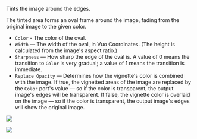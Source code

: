Tints the image around the edges. 

The tinted area forms an oval frame around the image, fading from the original image to the given color. 

   - `Color` - The color of the oval.
   - `Width` — The width of the oval, in Vuo Coordinates. (The height is calculated from the image's aspect ratio.) 
   - `Sharpness` — How sharp the edge of the oval is. A value of 0 means the transition to `Color` is very gradual; a value of 1 means the transition is immediate.
   - `Replace Opacity` — Determines how the vignette's color is combined with the image.  If true, the vignetted areas of the image are replaced by the `Color` port's value — so if the color is transparent, the output image's edges will be transparent.  If false, the vignette color is overlaid on the image — so if the color is transparent, the output image's edges will show the original image.

![](mountains.png)

![](vignette.png)
